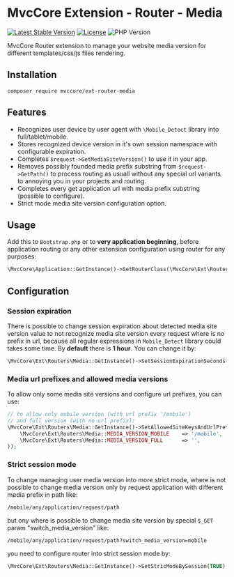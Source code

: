 # MvcCore Extension - Router - Media

[![Latest Stable Version](https://img.shields.io/badge/Stable-v4.3.1-brightgreen.svg?style=plastic)](https://github.com/mvccore/ext-router-media/releases)
[![License](https://img.shields.io/badge/Licence-BSD-brightgreen.svg?style=plastic)](https://mvccore.github.io/docs/mvccore/4.0.0/LICENCE.md)
![PHP Version](https://img.shields.io/badge/PHP->=5.3-brightgreen.svg?style=plastic)

MvcCore Router extension to manage your website media version for different 
templates/css/js files rendering.

## Installation
```shell
composer require mvccore/ext-router-media
```

## Features
- Recognizes user device by user agent with `\Mobile_Detect` library into full/tablet/mobile.
- Stores recognized device version in it's own session namespace with configurable expiration.
- Completes `$request->GetMediaSiteVersion()` to use it in your app.
- Removes possibly founded media prefix substring from `$request->GetPath()` to 
  process routing as usuall without any special url variants to annoying you in your projects and routing.
- Completes every get application url with media prefix substring (possible to configure).
- Strict mode media site version configuration option.

## Usage
Add this to `Bootstrap.php` or to **very application beginning**, 
before application routing or any other extension configuration
using router for any purposes:
```php
\MvcCore\Application::GetInstance()->SetRouterClass(\MvcCore\Ext\Routers\Media::class);
```

## Configuration

### Session expiration
There is possible to change session expiration about detected media
site version value to not recognize media site version every request
where is no prefix in url, because all regular expressions in `Mobile_Detect`
library could takes some time. By **default** there is **1 hour**. 
You can change it by:
```php
\MvcCore\Ext\Routers\Media::GetInstance()->SetSessionExpirationSeconds(86400); // day
```

### Media url prefixes and allowed media versions
To allow only some media site versions and configure url prefixes, you can use:
```php
// to allow only mobile version (with url prefix '/mobile') 
// and full version (with no url prefix):
\MvcCore\Ext\Routers\Media::GetInstance()->SetAllowedSiteKeysAndUrlPrefixes(array(
	\MvcCore\Ext\Routers\Media::MEDIA_VERSION_MOBILE	=> '/mobile',
	\MvcCore\Ext\Routers\Media::MEDIA_VERSION_FULL		=> '',			// empty string as last item!
));
```

### Strict session mode
To change managing user media version into more strict mode,
where is not possible to change media version only by request 
application with different media prefix in path like:
```
/mobile/any/application/request/path
```
but ony where is possible to change media site version by 
special `$_GET` param "switch_media_version" like:
```
/mobile/any/application/request/path?switch_media_version=mobile
```
you need to configure router into strict session mode by:
```php
\MvcCore\Ext\Routers\Media::GetInstance()->SetStricModeBySession(TRUE);
```
